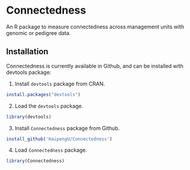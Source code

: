 
<!-- README.md is generated from README.Rmd. Please edit README.Rmd (this file) -->

# Connectedness

An R package to measure connectedness across management units with
genomic or pedigree data.

## Installation

Connectedness is currently available in Github, and can be installed
with devtools package:

1.  Install `devtools` package from CRAN.

<!-- end list -->

``` r
install.packages("devtools")
```

2.  Load the `devtools` package.

<!-- end list -->

``` r
library(devtools)
```

3.  Install `Connectedness` package from Github.

<!-- end list -->

``` r
install_github('HaipengU/Connectedness')
```

4.  Load `Connectedness` package.

<!-- end list -->

``` r
library(Connectedness)
```

